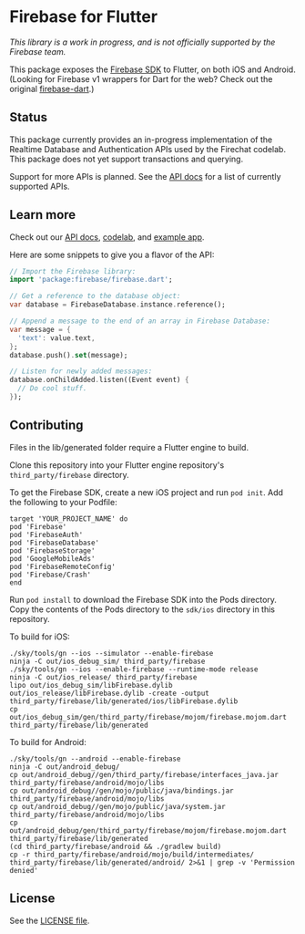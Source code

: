 # Firebase for Flutter

_This library is a work in progress, and is not officially supported
by the Firebase team._

This package exposes the [Firebase SDK](https://firebase.google.com/docs/)
to Flutter, on both iOS and Android. 
(Looking for Firebase v1 wrappers for Dart for the web? Check out the original [firebase-dart](https://github.com/firebase/firebase-dart).)

## Status

This package currently provides an in-progress implementation of the 
Realtime Database and Authentication APIs used by the Firechat codelab.
This package does not yet support transactions and querying.

Support for more APIs is planned.
See the [API docs](https://flutter.github.io/firebase) for
a list of currently supported APIs.

## Learn more

Check out our [API docs](https://flutter.github.io/firebase), 
[codelab](https://codelabs.developers.google.com/codelabs/flutter/), and
[example app](https://github.com/flutter/firechat-flutter/).

Here are some snippets to give you a flavor of the API:

```dart
// Import the Firebase library:
import 'package:firebase/firebase.dart';

// Get a reference to the database object:
var database = FirebaseDatabase.instance.reference();

// Append a message to the end of an array in Firebase Database:
var message = {
  'text': value.text,
};
database.push().set(message);

// Listen for newly added messages:
database.onChildAdded.listen((Event event) {
  // Do cool stuff.
});
```

## Contributing

Files in the lib/generated folder require a Flutter engine to build.

Clone this repository into your Flutter engine repository's ```third_party/firebase``` directory.

To get the Firebase SDK, create a new iOS project and run ```pod init```.
Add the following to your Podfile:

```
target 'YOUR_PROJECT_NAME' do
pod 'Firebase'
pod 'FirebaseAuth'
pod 'FirebaseDatabase'
pod 'FirebaseStorage'
pod 'GoogleMobileAds'
pod 'FirebaseRemoteConfig'
pod 'Firebase/Crash'
end
```

Run ```pod install``` to download the Firebase SDK into the Pods directory.
Copy the contents of the Pods directory to the ```sdk/ios``` directory in this repository.

To build for iOS:
```
./sky/tools/gn --ios --simulator --enable-firebase
ninja -C out/ios_debug_sim/ third_party/firebase
./sky/tools/gn --ios --enable-firebase --runtime-mode release
ninja -C out/ios_release/ third_party/firebase
lipo out/ios_debug_sim/libFirebase.dylib out/ios_release/libFirebase.dylib -create -output third_party/firebase/lib/generated/ios/libFirebase.dylib
cp out/ios_debug_sim/gen/third_party/firebase/mojom/firebase.mojom.dart third_party/firebase/lib/generated
```

To build for Android:
```
./sky/tools/gn --android --enable-firebase
ninja -C out/android_debug/
cp out/android_debug//gen/third_party/firebase/interfaces_java.jar third_party/firebase/android/mojo/libs
cp out/android_debug//gen/mojo/public/java/bindings.jar third_party/firebase/android/mojo/libs
cp out/android_debug//gen/mojo/public/java/system.jar third_party/firebase/android/mojo/libs
cp out/android_debug/gen/third_party/firebase/mojom/firebase.mojom.dart third_party/firebase/lib/generated
(cd third_party/firebase/android && ./gradlew build)
cp -r third_party/firebase/android/mojo/build/intermediates/ third_party/firebase/lib/generated/android/ 2>&1 | grep -v 'Permission denied'
```

## License

See the [LICENSE file](https://github.com/flutter/firebase/blob/master/LICENSE).
